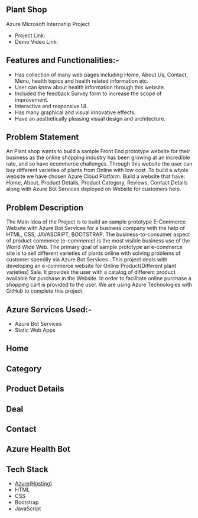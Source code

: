 ## Plant Shop 
Azure Microsoft Internship Project
- Project Link: 
- Demo Video Link: 

## Features and Functionalities:-
- Has collection of many web pages including Home, About Us, Contact, Menu, health topics and health related information etc.
- User can know about health information through this website.
- Included the feedback Survey form to increase the scope of improvement.
- Interactive and responsive UI.
- Has many graphical and visual innovative effects.
- Have an aesthetically pleasing visual design and architecture.
## Problem Statement
An Plant shop wants to build a sample Front End prototype website for their business as the online shopping industry has been growing at an incredible rate, and so have ecommerce challenges .Through this website the user can buy different varieties of plants from Online with low cost .To build a whole website we have chosen Azure Cloud Platform. Build a website that have: Home, About, Product Details, Product Category, Reviews, Contact Details along with Azure Bot Services deployed on Website for customers help.
## Problem Description
The Main Idea of the Project is to build an sample prototype E-Commerce Website with Azure Bot Services for a business company with the help of HTML, CSS, JAVASCRIPT, BOOTSTRAP. The business-to-consumer aspect of product commerce (e-commerce) is the most visible business use of the World Wide Web. The primary goal of sample prototype an e-commerce site is to sell different varieties of plants online with solving problems of customer speedily via Azure Bot Services . This project deals with developing an e-commerce website for Online Product(Different plant varieties) Sale. It provides the user with a catalog of different product available for purchase in the Website. In order to facilitate online purchase a shopping cart is provided to the user. We are using Azure Technologies with GitHub to complete this project.
## Azure Services Used:-
- Azure Bot Services
- Static Web Apps
## Home
## Category
## Product Details
## Deal
## Contact
## Azure Health Bot

## Tech Stack 
- [Azure(Hosting)](https://azure.microsoft.com/en-in/features/azure-portal/)
- HTML
- CSS
- Bootstrap
- JavaScript
